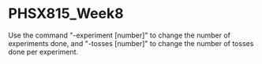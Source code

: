# PHSX815_Week8
Use the command "-experiment [number]" to change the number of experiments done, and "-tosses [number]" to change the number of tosses done per experiment.
